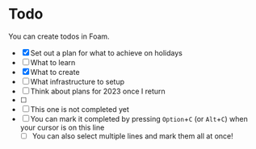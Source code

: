 # Todo

You can create todos in Foam.

- [x] Set out a plan for what to achieve on holidays
- [ ] What to learn
- [x] What to create
- [ ] What infrastructure to setup
- [ ] Think about plans for 2023 once I return
- [ ] 
- [ ] This one is not completed yet
- [ ] You can mark it completed by pressing `Option`+`C` (or `Alt`+`C`) when your cursor is on this line
  - [ ] You can also select multiple lines and mark them all at once!
